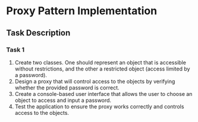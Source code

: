 # Proxy Pattern Implementation

## Task Description

### Task 1

1. Create two classes. One should represent an object that is accessible without restrictions, and the other a restricted object (access limited by a password).
2. Design a proxy that will control access to the objects by verifying whether the provided password is correct.
3. Create a console-based user interface that allows the user to choose an object to access and input a password.
4. Test the application to ensure the proxy works correctly and controls access to the objects.
